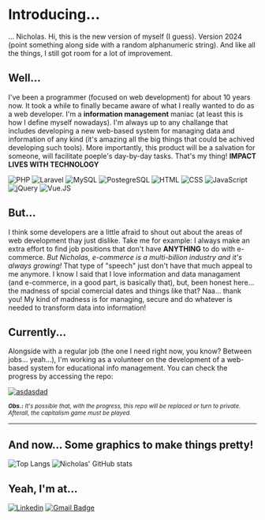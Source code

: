 # Introducing...
... Nicholas. Hi, this is the new version of myself (I guess). Version 2024 (point something along side with a random alphanumeric string). And like all the things, I still got room for a lot of improvement.

## Well...
I've been a programmer (focused on web development) for about 10 years now. It took a while to finally became aware of what I really wanted to do as a web developer. I'm a **information management** maniac (at least this is how I define myself nowadays). I'm always up to any challange that includes developing a new web-based system for managing data and information of any kind (it's amazing all the big things that could be achived developing such tools). More importantly, this product will be a salvation for someone, will facilitate poeple's day-by-day tasks. That's my thing! **IMPACT LIVES WITH TECHNOLOGY**

<img src="https://img.shields.io/badge/PHP-grey?style=for-the-badge&logo=php" alt="PHP" /> <img src="https://img.shields.io/badge/Laravel-grey?style=for-the-badge&logo=Laravel" alt="Laravel" /> <img src="https://img.shields.io/badge/MySQL-grey?style=for-the-badge&logo=mysql" alt="MySQL" /> <img src="https://img.shields.io/badge/postgresql-grey?style=for-the-badge&logo=postgresql" alt="PostegreSQL" /> <img src="https://img.shields.io/badge/HTML-grey?style=for-the-badge&logo=html5" alt="HTML" /> <img src="https://img.shields.io/badge/CSS-grey?style=for-the-badge&logo=css3" alt="CSS" /> <img src="https://img.shields.io/badge/javascript-grey?style=for-the-badge&logo=javascript" alt="JavaScript" /> <img src="https://img.shields.io/badge/jquery-grey?style=for-the-badge&logo=jquery" alt="jQuery" /> <img src="https://img.shields.io/badge/vue.js-grey?style=for-the-badge&logo=vue.js" alt="Vue.JS" />

## But...
I think some developers are a little afraid to shout out about the areas of web development thay just dislike. Take me for example: I always make an extra effort to find job positions that don't have **ANYTHING** to do with e-commerce. *But Nicholas, e-commerce is a multi-billion industry and it's always growing!* That type of "speech" just don't have that much appeal to me anymore. I know I said that I love information and data managament (and e-commerce, in a good part, is basically that), but, been honest here... the madness of spcial comercial dates and things like that? Naa... thank you! My kind of madness is for managing, secure and do whatever is needed to transform data into information!

## Currently...
Alongside with a regular job (the one I need right now, you know? Between jobs... yeah...), I'm working as a volunteer on the development of a web-based system for educational info management. You can check the progress by accessing the repo:

<a href="https://github.com/nicklleite/educatech-core">
  <img align="center" src="https://github-readme-stats.vercel.app/api/pin/?username=nicklleite&repo=educatech-core&theme=nord&hide_border=true" title="asdasdad" />
</a>

<sub><em>**Obs.:** It's possible that, with the progress, this repo will be replaced or turn to private. Afterall, the capitalism game must be played.</em></sub>

----------------------------------------

## And now... Some graphics to make things pretty!
<div>
    <img src="https://github-readme-stats.vercel.app/api/top-langs/?username=nicklleite&include_all_commits=true&theme=nord&show_icons=true&hide_border=true" alt="Top Langs"/>
    <img src="https://github-readme-stats.vercel.app/api?username=nicklleite&include_all_commits=true&theme=nord&show_icons=true&hide_border=true" alt="Nicholas' GitHub stats"/>
</div>

## Yeah, I'm at...
[![Linkedin](https://img.shields.io/badge/linkedin-292D3E?style=flat-square&logo=Linkedin&logoColor=white&link=https://www.linkedin.com/in/nicholasleite/)](https://www.linkedin.com/in/nicholasleite/)
[![Gmail Badge](https://img.shields.io/badge/-email-292D3E?style=flat-square&logo=Gmail&logoColor=white&link=mailto:nicklleite@gmail.com)](mailto:nicklleite@gmail.com)

<!--
**nicklleite/nicklleite** is a ✨ _special_ ✨ repository because its `README.md` (this file) appears on your GitHub profile.

Here are some ideas to get you started:

- 🔭 I’m currently working on ...
- 🌱 I’m currently learning ...
- 👯 I’m looking to collaborate on ...
- 🤔 I’m looking for help with ...
- 💬 Ask me about ...
- 📫 How to reach me: ...
- 😄 Pronouns: ...
- ⚡ Fun fact: ...
-->
